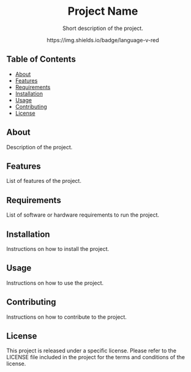 <h1 align="center">Project Name</h1>
<p align="center">Short description of the project.</p>

<p align="center">
https://img.shields.io/badge/language-v-red
</p>

## Table of Contents

- [About](#about)
- [Features](#features)
- [Requirements](#requirements)
- [Installation](#installation)
- [Usage](#usage)
- [Contributing](#contributing)
- [License](#license)

## About

Description of the project.

## Features

List of features of the project.

## Requirements

List of software or hardware requirements to run the project.

## Installation

Instructions on how to install the project.

## Usage

Instructions on how to use the project.

## Contributing

Instructions on how to contribute to the project.

## License

This project is released under a specific license. Please refer to the LICENSE file included in the project for the terms and conditions of the license.
